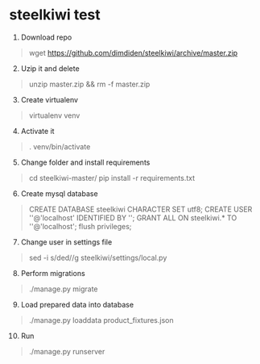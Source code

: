 # steelkiwi test

1. Download repo
> wget https://github.com/dimdiden/steelkiwi/archive/master.zip

2. Uzip it and delete
> unzip master.zip && rm -f master.zip

3. Create virtualenv
> virtualenv venv

4. Activate it
> . venv/bin/activate

5. Change folder and install requirements
> cd steelkiwi-master/
> pip install -r requirements.txt

6. Create mysql database
> CREATE DATABASE steelkiwi CHARACTER SET utf8;
> CREATE USER '<your user>'@'localhost' IDENTIFIED BY '<your password>';
> GRANT ALL ON steelkiwi.* TO '<your user>'@'localhost';
> flush privileges;

7. Change user in settings file
> sed -i s/ded/<your user>/g steelkiwi/settings/local.py

8. Perform migrations
> ./manage.py migrate

9. Load prepared data into database
> ./manage.py loaddata product_fixtures.json

10. Run
> ./manage.py runserver
